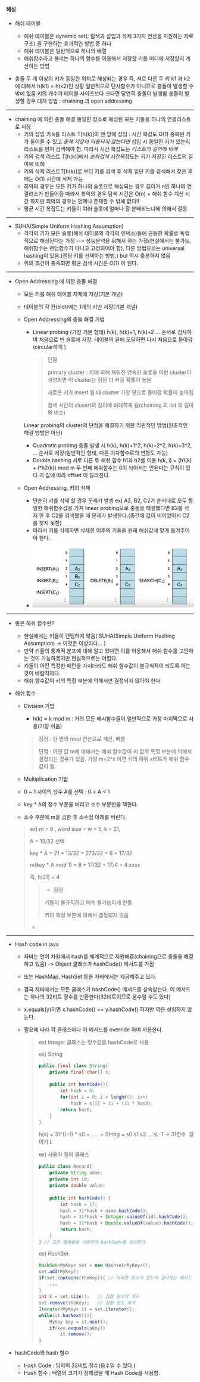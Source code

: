 #### 해싱

- 해쉬 테이블
  - 해쉬 테이블은 dynamic set(: 탐색과 삽입과 삭제 3가지 연산을 지원하는 자료구조) 을 구현하는 효과적인 방법 중 하나 
  - 해쉬 테이블은 일반적으로 하나의 배열 
  - 해쉬함수라고 불리는 하나의 함수를 이용해서 저장할 키를 어디에 저장할지 계산하는 방법



- 충돌
  두 개 이상의 키가 동일한 위치로 해싱되는 경우
  즉, 서로 다른 두 키 k1 과 k2에 대해서 h(k1) = h(k2)인 상황
  일반적으로 단사함수가 아니므로 충돌이 발생할 수 밖에 없음
  키의 개수가 테이블 사이즈보다 크다면 당연히 충돌이 발생함
  충돌이 발생할 경우 대처 방법 : chaining 과 open addressing

--------------------------------------------------

- chaining 에 의한 충돌 해결
  동일한 장소로 해싱된 모든 키들을 하나의 연결리스트로 저장
  - 키의 삽입
    키 k를 리스트 T[h(k)]의 맨 앞에 삽입 : 시간 복잡도 O(1)
    중복된 키가 들어올 수 있고 *중복 저장이 허용되지 않는다면* 삽입 시 동일한 키가 있는지 리스트를 먼저 검색해야 함. 따라서 시간 복잡도는 *리스트의 길이에 비례* 
  - 키의 검색
    리스트 T[h(k)]에서 *순차검색*
    시간복잡도는 키가 저장된 리스트의 길이에 비례
  - 키의 삭제
    리스트T[h(k)]로 부터 키를 검색 후 삭제
    일단 키를 검색해서 찾은 후에는 O(1) 시간에 삭제 가능
  - 최악의 경우는 모든 키가 하나의 슬롯으로 해싱되는 경우
    길이가 n인 하나의 연결리스가 만들어짐
    따라서 최악의 경우 탐색 시간은 O(n) + 해쉬 함수 계산 시간
    하지만 최악의 경우는 언제나 존재할 수 밖에 없다!!
  - 평균 시간 복잡도는 키들이 여러 슬롯에 얼마나 잘 분배되느냐에 의해서 결정

------------------



- SUHA(Simple Uniform Hashing Assumption)
  - 각각의 키가 모든 슬롯(해쉬 테이블의 각각의 인덱스)들에 균등한 확률로 독립적으로 해싱된다는 가정 --> 성능분석을 위해서 하는 가정(현실에서는 불가능, 해쉬함수는 랜덤함수가 아니고 고정되어야 함), 다른 방법으로는 universal hashing이 있음.(랜덤 키를 선택하는 방법,) but 역시 충분하지 않음
  - 위의 조건이 충족되면 평균 검색 시간은 O(1) 이 된다.

--------------------------------------------------------------------------

- Open Addressing 에 의한 충돌 해결

  - 모든 키를 해쉬 테이블 자체에 저장(기본 개념)

  - 테이블의 각 칸(slot)에는 1개의 키만 저장(기본 개념)

  - Open Addressing의 충돌 해결 기법

    - Linear probing (가장 기본 형태)
      h(k), h(k)+1, h(k)+2 ... 순서로 검사하여 처음으로 빈 슬롯에 저장, 테이블의 끝에 도달하면 다시 처음으로 돌아감(circular하게 )

      > 단점
      >
      > primary cluster : 키에 의해 채워진 연속된 슬롯들
      > 이런 cluster이 생성되면 이 cluster는 점점 더 커질 확률이 높음
      >
      > 새로운 키가 insert 될 때 cluster 가장 밑으로 들어갈 확률이 높아짐
      >
      > 검색 시간이 clusert의 길이에 비례하게 됨(chaining 의 list 의 길이와 비슷)

    Linear probing의 cluster의 단점을 해결하기 위한 직관적인 방법(원초적인 해결 방법은 아님)

    - Quadratic probing
      충돌 발생 시 h(k), h(k)+1^2, h(k)+2^2, h(k)+3^2, ... 순서로 저장(일반적인 형태, 다른 이차함수로의 변형도 가능)
    - Double hashing
      서로 다른 두 해쉬 함수 h1과 h2를 이용 h(k, i) = (h1(k) + i*h2(k)) mod m
      두 번째 해쉬함수는 0이 되어서는 안된다는 규칙이 있다
      키 값에 따라 offset 이 달라진다.	

  - Open Addressing, 키의 삭제
    - 단순히 키를 삭제 할 경우 문제가 발생
      ex) A2, B2, C2가 순서대로 모두 동일한 해쉬함수값을 가져 linear probing으로 충돌을 해결했다면 B2를 삭제 한 후 C2를 검색했을 때 문제가 발생한다.(중간에 값이 비어있어서 C2를 찾지 못함)
    - 따라서 키를 삭제하면 삭제한 이후의 키들을 원래 해쉬값에 맞게 옮겨주어야 한다.
    - ![image1](https://github.com/Kim-JunHyeong/Algorithm/blob/develop/inflearn/%EC%98%81%EB%A6%AC%ED%95%9C%ED%94%84%EB%A1%9C%EA%B7%B8%EB%9E%98%EB%B0%8D/section07_%ED%95%B4%EC%8A%81/Open%20Addressing%20-%20%ED%82%A4%EC%9D%98%20%EC%82%AD%EC%A0%9C.PNG)
    
---

- 좋은 해쉬 함수란?

  - 현실에서는 키들이 랜덤하지 않음( SUHA(Simple Uniform Hashing Assumption) -> 이것은 이상이다... )
  - 만약 키들의 통계적 분포에 대해 알고 있다면 이를 이용해서 해쉬 함수를 고안하는 것이 가능하겠지만 현실적으로는 어렵다.
  - 키들이 어떤 특정한 패턴을 가지더라도 해쉬 함수값이 불규칙적이 되도록 하는 것이 바람직하다.
  - 해쉬 함수값이 키의 특정 부분에 의해서만 결정되지 않아야 한다.

- 해쉬 함수

  - Division 기법

    - h(k) = k mod m : 거의 모든 해시함수들이 일반적으로 가장 마지막으로 사용(가장 쉬움)

    > 장점 : 한 번의 mod 연산으로 계산, 빠름
    >
    > 단점 : 어떤 값 m에 대해서는 해쉬 함수값이 키 값의 특정 부분에 의해서 결정되는 경우가 있음. 가령 m=2^x 이면 키의 하위 x비트가 해쉬 함수값이 됨.

  -  Multiplication 기법

    - 0 ~ 1 사이의 상수 A를 선택 : 0 < A < 1
    - key * A의 정수 부분을 버리고 소수 부분만을 택한다.
    - 소수 부분에 m을 곱한 후 소수점 아래를 버린다.

    > ex) m = 8 , word size = w = 5, k = 21,
    >
    > A = 13/32 선택
    >
    > key * A = 21 * 13/32 = 273/32 = 8 + 17/32
    >
    > m(key * A mod 1) = 8 * 17/32 = 17/4 = 4.xxxx
    >
    > 즉, h(21) = 4
    >
    > > - 장점
    > >
    > > 키들이 불규칙하고 예측 불가능하게 만듦
    > >
    > > 키의 특정 부분에 의해서 결정되지 않음
    >
    > - >



---

- Hash code in java

  - 자바는 언어 차원에서 hash를 체계적으로 지원해줌(chaining으로 충돌을 해결하고 있음) -> Object 클래스가 hashCode() 메서드를 가짐

  - 또는 HashMap, HashSet 등을 자바에서는 제공해주고 있다.

  - 결국 자바에서는 모든 클래스가 hashCode() 메서드를 상속받는다. 이 메서드는 하나의 32비트 정수를 반환한다(32비트이므로 음수일 수도 있다)

  - x.equals(y)이면 x.hashCode() == y.hashCode() 하지만 역은 성립하지 않는다.

  - 필요에 따라 각 클래스마다 이 메서드를 override 하여 사용한다.

    > ex) Integer 클래스는 정수값을 hashCode로 사용
    >
    > ex) String
    >
    > ``` java
    > public final class String{
    >     private final char[] s;
    >     
    >     public int hashCode(){
    >         int hash = 0;
    >         for(int i = 0; i < lenght(); i++)
    >             hash = s[i] + 31 + (31 * hash);
    >         return hash;
    >     }
    > }
    > ```
    >
    > h(s) = 31^(L-1) * s0 + ..... + 
    > String = s0 s1 s2 ... sL-1 -> 31진수
    > ​		길이가 L
    >
    >
    > ex) 사용자 정의 클래스
    >
    > ```java
    > public class Record{
    >     private String name;
    >     private int id;
    >     private double value;
    >     
    >     public int hashCode() {
    >         int hash = 17;
    >         hash = 31*hash + name.hashCode();
    >         hash = 31*hash + Integer.valueOf(id).hashCode();
    >         hash = 31*hash + Double.valueOf(value).hashCode();
    >         return hash;
    >     }
    > }	// 모든 멤버들을 사용하여 hashCode를 생성한다.
    > ```
    >
    > ex) HashSet
    >
    > ```java
    > HashSet<MyKey> set = new Hashset<MyKey>();
    > set.add(MyKey);
    > if(set.contains(theKey)){	// 어떠한 원소가 있는지 검사하는 메서드 contains
    >     ...
    > }
    > int k = set.size();	// 집합 원소의 개수
    > set.remove(theKey);	// 집합 원소 제거
    > Iterator<MyKey> it = set.iterator();
    > while(it.hasNext()){
    >     MyKey key = it.next();
    >     if(key.eequals(aKey))
    >         it.remove();
    > }
    > ```
    >
    >

- hashCode와 hash 함수

  - Hash Code : 임의의 32비트 정수(음수일 수 있다.)
  - Hash 함수 : 배열의 크기가 정해졌을 때 Hash Code를 사용함.
